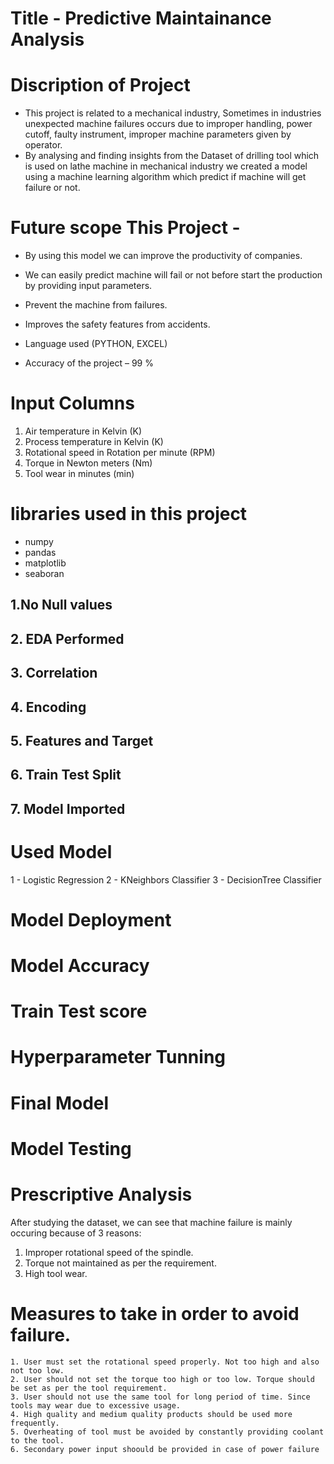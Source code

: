 # Title - Predictive Maintainance Analysis

# Discription of Project

- This project is related to a mechanical industry, Sometimes in industries unexpected machine failures occurs due to    improper handling, power cutoff, faulty instrument, improper machine parameters given by operator. 
- By analysing and finding insights from the Dataset of drilling tool which is used on lathe machine in mechanical 
  industry we created a model using a machine learning algorithm which predict if machine will get failure or not.

# Future scope This Project - 

- By using this model we can improve the productivity of companies.
- We can easily predict  machine will fail or not before start the production by providing input parameters.
- Prevent the machine from failures.
- Improves the safety features from accidents.
  
- Language used (PYTHON, EXCEL)
- Accuracy of the project – 99 %

# Input Columns

1. Air temperature in Kelvin (K)
2. Process temperature in Kelvin (K)
3. Rotational speed in Rotation per minute (RPM)
4. Torque in Newton meters (Nm)
5. Tool wear in minutes (min)

# libraries used in this project
- numpy
- pandas
- matplotlib
- seaboran

## 1.No Null values 

## 2. EDA Performed

## 3. Correlation 

## 4. Encoding

## 5. Features and Target

## 6. Train Test Split

## 7. Model Imported 

# Used Model 
1 - Logistic Regression
2 - KNeighbors Classifier 
3 - DecisionTree Classifier

# Model Deployment
# Model Accuracy 
# Train Test score 
# Hyperparameter Tunning
# Final Model 
# Model Testing

# Prescriptive Analysis
   After studying the dataset, we can see that machine failure is mainly occuring because of 3 reasons:
   1. Improper rotational speed of the spindle.
   2. Torque not maintained as per the requirement.
   3. High tool wear.

# Measures to take in order to avoid failure.
    1. User must set the rotational speed properly. Not too high and also not too low.
    2. User should not set the torque too high or too low. Torque should be set as per the tool requirement.
    3. User should not use the same tool for long period of time. Since tools may wear due to excessive usage.
    4. High quality and medium quality products should be used more frequently.
    5. Overheating of tool must be avoided by constantly providing coolant to the tool. 
    6. Secondary power input shoould be provided in case of power failure
